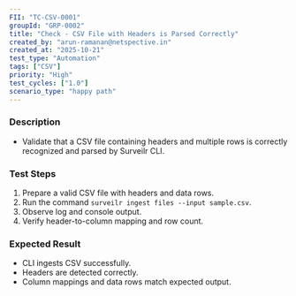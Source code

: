 ```yaml
---
FII: "TC-CSV-0001"
groupId: "GRP-0002"
title: "Check - CSV File with Headers is Parsed Correctly"
created_by: "arun-ramanan@netspective.in"
created_at: "2025-10-21"
test_type: "Automation"
tags: ["CSV"]
priority: "High"
test_cycles: ["1.0"]
scenario_type: "happy path"
---
```


### Description
- Validate that a CSV file containing headers and multiple rows is correctly recognized and parsed by Surveilr CLI.

### Test Steps
1. Prepare a valid CSV file with headers and data rows.  
2. Run the command `surveilr ingest files --input sample.csv`.  
3. Observe log and console output.  
4. Verify header-to-column mapping and row count.

### Expected Result
- CLI ingests CSV successfully.  
- Headers are detected correctly.  
- Column mappings and data rows match expected output.
